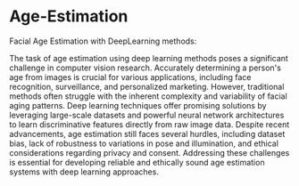 # Age-Estimation
Facial Age Estimation with DeepLearning methods:

The task of age estimation using deep learning methods poses a significant challenge in computer vision research. Accurately determining a person's age from images is crucial for various applications, including face recognition, surveillance, and personalized marketing. However, traditional methods often struggle with the inherent complexity and variability of facial aging patterns. Deep learning techniques offer promising solutions by leveraging large-scale datasets and powerful neural network architectures to learn discriminative features directly from raw image data. Despite recent advancements, age estimation still faces several hurdles, including dataset bias, lack of robustness to variations in pose and illumination, and ethical considerations regarding privacy and consent. Addressing these challenges is essential for developing reliable and ethically sound age estimation systems with deep learning approaches.
